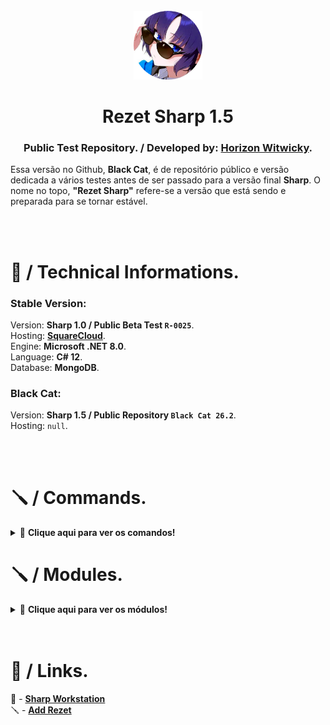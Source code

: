 <br>
<div align=center>
  <img src="assets/icon.png" style="width: 110px;">
</div>
<h1 align=center>
    Rezet Sharp 1.5
</h1>
<h3 align=center>
  Public Test Repository. / Developed by: <a href="https://github.com/theswcy">Horizon Witwicky</a>.
</h3>
<p>
  Essa versão no Github, <strong>Black Cat</strong>, é de repositório público e versão dedicada a vários testes antes de ser passado
  para a versão final <strong>Sharp</strong>. O nome no topo, <strong>"Rezet Sharp"</strong> refere-se a versão que está sendo
  e preparada para se tornar estável.
</p>
<br><br>


<h1>
  🧬 / Technical Informations.
</h1>
<h3>
  Stable Version:
</h3>
<p>
  Version: <strong>Sharp 1.0 / Public Beta Test <code>R-0025</code></strong>.<br>
  Hosting: <strong><a href="https://squarecloud.app">SquareCloud</a></strong>.<br>
  Engine: <strong>Microsoft .NET 8.0</strong>.<br>
  Language: <strong>C# 12</strong>.<br>
  Database: <strong>MongoDB</strong>.
</p>
<h3>
  Black Cat:
</h3>
<p>
  Version: <strong>Sharp 1.5 / Public Repository <code>Black Cat 26.2</code></strong>.<br>
  Hosting: <code>null</code>.
</p>
<br><br>





<h1>
    🪛 / Commands.
</h1>
<details>
  <summary>📖 <strong>Clique aqui para ver os comandos!</strong></summary>
<h3>Slash [ / ]</h3>
<li>🟢 | <code>basic about</code> [ complete ]</li>
<li>🟢 | <code>chat clear</code> [ complete ]</li>
<br>
<li>🟢 | <code>community description</code> [ complete ]</li>
<li>🟢 | <code>communty informations</code> [ complete ]</li>
<br>
<li>🟢 | <code>partner points add</code> [ complete ]</li>
<li>🟢 | <code>partner points remove</code> [ complete ]</li>
<li>🟢 | <code>partner ranking global</code> [ complete ]</li>
<li>🟢 | <code>partner ranking local</code> [ complete ]</li>
<li>🟢 | <code>partnership dashboard</code> [ complete ]</li>
<li>🟢 | <code>partnership setup</code> [ complete ]</li>
<br>
<li>🟢 | <code>role add</code> [ complete ]</li>
<li>🟢 | <code>role create</code> [ complete ]</li>
<li>🟢 | <code>role info</code> [ complete ]</li>
<li>🟢 | <code>role remove</code> [ complete ]</li>
<br>
<li>🟢 | <code>modding logs activate</code> [ complete ]</li>
<li>🟢 | <code>modding logs unactivate</code> [ complete ]</li>
<br>
<li>🟠 | <code>moderator dashboard</code> [ incomplete ]</li>
<br>
<li>🟣 | <code>moderation ban</code> [ monitoring ]</li>
<li>🟣 | <code>moderation unban</code> [ monitoring ]</li>
<li>🟣 | <code>moderation timeout</code> [ monitoring ]</li>
<li>🟣 | <code>moderation untimeout</code> [ monitoring ]</li>
<li>🟣 | <code>moderation kick</code> [ monitoring ]</li>
<li>🟠 | <code>moderation warn</code> [ incomplete ]</li>
<li>🟠 | <code>moderation unwarn</code> [ incomplete ]</li>
<li>🟠 | <code>moderation warns</code> [ incomplete ]</li>
<br>
<li>🟢 | <code>autorole add</code> [ complete ]</li>
<li>🟢 | <code>autorole remove</code> [ complete ]</li>
<li>🟢 | <code>autorole clear</code> [ complete ]</li>
<br>
<li>🟢 | <code>autoping add</code> [ complete ]</li>
<li>🟢 | <code>autoping remove</code> [ complete ]</li>
<li>🟢 | <code>autoping clear</code> [ complete ]</li>


<h3>
    Prefix [ -r or @rezet ]
</h3>
<li>🟣 | <code>mute</code> [ monitoring ]</li>
<br><br>
</details>



<h1>
    🪛 / Modules.
</h1>
<details>
  <summary>📖 <strong>Clique aqui para ver os módulos!</strong></summary>
<h3>
    Partnership.
</h3>
<li>🟢 | <code>partnership announcement</code> [ complete ]</li>
<li>🟢 | <code>partnership logs</code> [ complete ]</li>
<li>🟢 | <code>delete on partner quit</code> [ complete ]</li>
<li>🟢 | <code>delete on everyone/here mention</code> [ complete ]</li>
<br>
<h3>
    Automatic Tools.
</h3>
<li>🟢 | <code>autorole</code> [ complete ]</li>
<li>🟢 | <code>autoping</code> [ complete ]</li>
<hr>
</details>
<br><br>


<h1>
    🐬 / Links.
</h1>
📘 - <a href="https://discord.gg/CMfXSM4zXB">
    <strong>Sharp Workstation</strong>
</a>
<br>
🪛 - <a href="https://discord.com/oauth2/authorize?client_id=889388725719683082">
    <strong>Add Rezet</strong>
</a>
